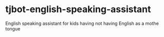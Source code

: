 # tjbot-english-speaking-assistant
English speaking assistant for kids having not having English as a mothe tongue
